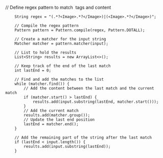  // Define regex pattern to match <Image> tags and content
        
        String regex = "(.*?<Image>.*?</Image>)|(<Image>.*?</Image>)";

        // Compile the regex pattern
        Pattern pattern = Pattern.compile(regex, Pattern.DOTALL);

        // Create a matcher for the input string
        Matcher matcher = pattern.matcher(input);

        // List to hold the results
        List<String> results = new ArrayList<>();

        // Keep track of the end of the last match
        int lastEnd = 0;

        // Find and add the matches to the list
        while (matcher.find()) {
            // Add the content between the last match and the current match
            if (matcher.start() > lastEnd) {
                results.add(input.substring(lastEnd, matcher.start()));
            }
            // Add the current match
            results.add(matcher.group());
            // Update the last end position
            lastEnd = matcher.end();
        }

        // Add the remaining part of the string after the last match
        if (lastEnd < input.length()) {
            results.add(input.substring(lastEnd));
        }
